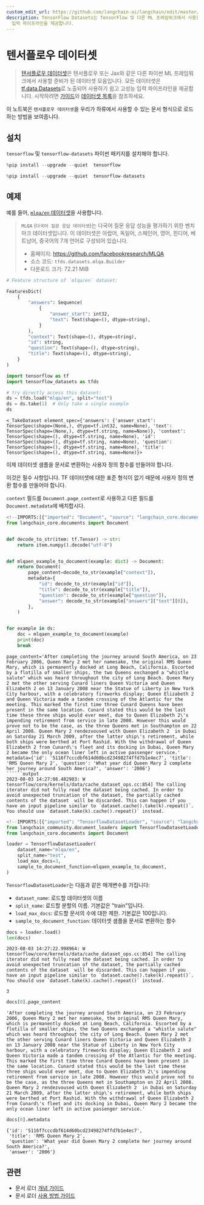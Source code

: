 ```yaml
---
custom_edit_url: https://github.com/langchain-ai/langchain/edit/master/docs/docs/integrations/document_loaders/tensorflow_datasets.ipynb
description: TensorFlow Datasets는 TensorFlow 및 다른 ML 프레임워크에서 사용할 수 있는 데이터셋 모음으로, 고성능
  입력 파이프라인을 제공합니다.
---
```


# 텐서플로우 데이터셋

> [텐서플로우 데이터셋](https://www.tensorflow.org/datasets)은 텐서플로우 또는 Jax와 같은 다른 파이썬 ML 프레임워크에서 사용할 준비가 된 데이터셋 모음입니다. 모든 데이터셋은 [tf.data.Datasets](https://www.tensorflow.org/api_docs/python/tf/data/Dataset)로 노출되어 사용하기 쉽고 고성능 입력 파이프라인을 제공합니다. 시작하려면 [가이드](https://www.tensorflow.org/datasets/overview)와 [데이터셋 목록](https://www.tensorflow.org/datasets/catalog/overview#all_datasets)을 참조하세요.

이 노트북은 `텐서플로우 데이터셋`을 우리가 하류에서 사용할 수 있는 문서 형식으로 로드하는 방법을 보여줍니다.

## 설치

`tensorflow` 및 `tensorflow-datasets` 파이썬 패키지를 설치해야 합니다.

```python
%pip install --upgrade --quiet  tensorflow
```


```python
%pip install --upgrade --quiet  tensorflow-datasets
```


## 예제

예를 들어, [`mlqa/en` 데이터셋](https://www.tensorflow.org/datasets/catalog/mlqa#mlqaen)을 사용합니다.

> `MLQA` (`다국어 질문 응답 데이터셋`)는 다국어 질문 응답 성능을 평가하기 위한 벤치마크 데이터셋입니다. 이 데이터셋은 아랍어, 독일어, 스페인어, 영어, 힌디어, 베트남어, 중국어의 7개 언어로 구성되어 있습니다.
> 
> - 홈페이지: https://github.com/facebookresearch/MLQA
> - 소스 코드: `tfds.datasets.mlqa.Builder`
> - 다운로드 크기: 72.21 MiB

```python
# Feature structure of `mlqa/en` dataset:

FeaturesDict(
    {
        "answers": Sequence(
            {
                "answer_start": int32,
                "text": Text(shape=(), dtype=string),
            }
        ),
        "context": Text(shape=(), dtype=string),
        "id": string,
        "question": Text(shape=(), dtype=string),
        "title": Text(shape=(), dtype=string),
    }
)
```


```python
import tensorflow as tf
import tensorflow_datasets as tfds
```


```python
# try directly access this dataset:
ds = tfds.load("mlqa/en", split="test")
ds = ds.take(1)  # Only take a single example
ds
```


```output
<_TakeDataset element_spec={'answers': {'answer_start': TensorSpec(shape=(None,), dtype=tf.int32, name=None), 'text': TensorSpec(shape=(None,), dtype=tf.string, name=None)}, 'context': TensorSpec(shape=(), dtype=tf.string, name=None), 'id': TensorSpec(shape=(), dtype=tf.string, name=None), 'question': TensorSpec(shape=(), dtype=tf.string, name=None), 'title': TensorSpec(shape=(), dtype=tf.string, name=None)}>
```


이제 데이터셋 샘플을 문서로 변환하는 사용자 정의 함수를 만들어야 합니다.

이것은 필수 사항입니다. TF 데이터셋에 대한 표준 형식이 없기 때문에 사용자 정의 변환 함수를 만들어야 합니다.

`context` 필드를 `Document.page_content`로 사용하고 다른 필드를 `Document.metadata`에 배치합시다.

```python
<!--IMPORTS:[{"imported": "Document", "source": "langchain_core.documents", "docs": "https://api.python.langchain.com/en/latest/documents/langchain_core.documents.base.Document.html", "title": "TensorFlow Datasets"}]-->
from langchain_core.documents import Document


def decode_to_str(item: tf.Tensor) -> str:
    return item.numpy().decode("utf-8")


def mlqaen_example_to_document(example: dict) -> Document:
    return Document(
        page_content=decode_to_str(example["context"]),
        metadata={
            "id": decode_to_str(example["id"]),
            "title": decode_to_str(example["title"]),
            "question": decode_to_str(example["question"]),
            "answer": decode_to_str(example["answers"]["text"][0]),
        },
    )


for example in ds:
    doc = mlqaen_example_to_document(example)
    print(doc)
    break
```

```output
page_content='After completing the journey around South America, on 23 February 2006, Queen Mary 2 met her namesake, the original RMS Queen Mary, which is permanently docked at Long Beach, California. Escorted by a flotilla of smaller ships, the two Queens exchanged a "whistle salute" which was heard throughout the city of Long Beach. Queen Mary 2 met the other serving Cunard liners Queen Victoria and Queen Elizabeth 2 on 13 January 2008 near the Statue of Liberty in New York City harbour, with a celebratory fireworks display; Queen Elizabeth 2 and Queen Victoria made a tandem crossing of the Atlantic for the meeting. This marked the first time three Cunard Queens have been present in the same location. Cunard stated this would be the last time these three ships would ever meet, due to Queen Elizabeth 2\'s impending retirement from service in late 2008. However this would prove not to be the case, as the three Queens met in Southampton on 22 April 2008. Queen Mary 2 rendezvoused with Queen Elizabeth 2  in Dubai on Saturday 21 March 2009, after the latter ship\'s retirement, while both ships were berthed at Port Rashid. With the withdrawal of Queen Elizabeth 2 from Cunard\'s fleet and its docking in Dubai, Queen Mary 2 became the only ocean liner left in active passenger service.' metadata={'id': '5116f7cccdbf614d60bcd23498274ffd7b1e4ec7', 'title': 'RMS Queen Mary 2', 'question': 'What year did Queen Mary 2 complete her journey around South America?', 'answer': '2006'}
``````output
2023-08-03 14:27:08.482983: W tensorflow/core/kernels/data/cache_dataset_ops.cc:854] The calling iterator did not fully read the dataset being cached. In order to avoid unexpected truncation of the dataset, the partially cached contents of the dataset  will be discarded. This can happen if you have an input pipeline similar to `dataset.cache().take(k).repeat()`. You should use `dataset.take(k).cache().repeat()` instead.
```


```python
<!--IMPORTS:[{"imported": "TensorflowDatasetLoader", "source": "langchain_community.document_loaders", "docs": "https://api.python.langchain.com/en/latest/document_loaders/langchain_community.document_loaders.tensorflow_datasets.TensorflowDatasetLoader.html", "title": "TensorFlow Datasets"}, {"imported": "Document", "source": "langchain_core.documents", "docs": "https://api.python.langchain.com/en/latest/documents/langchain_core.documents.base.Document.html", "title": "TensorFlow Datasets"}]-->
from langchain_community.document_loaders import TensorflowDatasetLoader
from langchain_core.documents import Document

loader = TensorflowDatasetLoader(
    dataset_name="mlqa/en",
    split_name="test",
    load_max_docs=3,
    sample_to_document_function=mlqaen_example_to_document,
)
```


`TensorflowDatasetLoader`는 다음과 같은 매개변수를 가집니다:
- `dataset_name`: 로드할 데이터셋의 이름
- `split_name`: 로드할 분할의 이름. 기본값은 "train"입니다.
- `load_max_docs`: 로드할 문서의 수에 대한 제한. 기본값은 100입니다.
- `sample_to_document_function`: 데이터셋 샘플을 문서로 변환하는 함수

```python
docs = loader.load()
len(docs)
```

```output
2023-08-03 14:27:22.998964: W tensorflow/core/kernels/data/cache_dataset_ops.cc:854] The calling iterator did not fully read the dataset being cached. In order to avoid unexpected truncation of the dataset, the partially cached contents of the dataset  will be discarded. This can happen if you have an input pipeline similar to `dataset.cache().take(k).repeat()`. You should use `dataset.take(k).cache().repeat()` instead.
```


```output
3
```


```python
docs[0].page_content
```


```output
'After completing the journey around South America, on 23 February 2006, Queen Mary 2 met her namesake, the original RMS Queen Mary, which is permanently docked at Long Beach, California. Escorted by a flotilla of smaller ships, the two Queens exchanged a "whistle salute" which was heard throughout the city of Long Beach. Queen Mary 2 met the other serving Cunard liners Queen Victoria and Queen Elizabeth 2 on 13 January 2008 near the Statue of Liberty in New York City harbour, with a celebratory fireworks display; Queen Elizabeth 2 and Queen Victoria made a tandem crossing of the Atlantic for the meeting. This marked the first time three Cunard Queens have been present in the same location. Cunard stated this would be the last time these three ships would ever meet, due to Queen Elizabeth 2\'s impending retirement from service in late 2008. However this would prove not to be the case, as the three Queens met in Southampton on 22 April 2008. Queen Mary 2 rendezvoused with Queen Elizabeth 2  in Dubai on Saturday 21 March 2009, after the latter ship\'s retirement, while both ships were berthed at Port Rashid. With the withdrawal of Queen Elizabeth 2 from Cunard\'s fleet and its docking in Dubai, Queen Mary 2 became the only ocean liner left in active passenger service.'
```


```python
docs[0].metadata
```


```output
{'id': '5116f7cccdbf614d60bcd23498274ffd7b1e4ec7',
 'title': 'RMS Queen Mary 2',
 'question': 'What year did Queen Mary 2 complete her journey around South America?',
 'answer': '2006'}
```


## 관련

- 문서 로더 [개념 가이드](/docs/concepts/#document-loaders)
- 문서 로더 [사용 방법 가이드](/docs/how_to/#document-loaders)